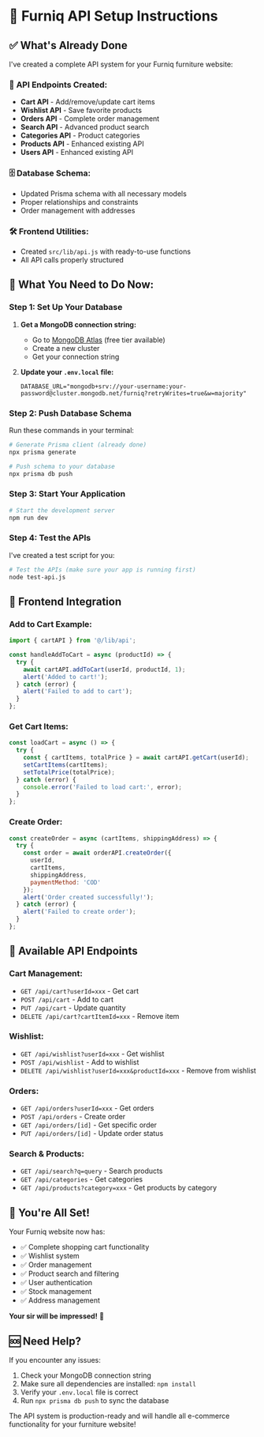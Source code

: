 # 🚀 Furniq API Setup Instructions

## ✅ What's Already Done

I've created a complete API system for your Furniq furniture website:

### 📁 **API Endpoints Created:**
- **Cart API** - Add/remove/update cart items
- **Wishlist API** - Save favorite products  
- **Orders API** - Complete order management
- **Search API** - Advanced product search
- **Categories API** - Product categories
- **Products API** - Enhanced existing API
- **Users API** - Enhanced existing API

### 🗄️ **Database Schema:**
- Updated Prisma schema with all necessary models
- Proper relationships and constraints
- Order management with addresses

### 🛠️ **Frontend Utilities:**
- Created `src/lib/api.js` with ready-to-use functions
- All API calls properly structured

## 🎯 **What You Need to Do Now:**

### **Step 1: Set Up Your Database**

1. **Get a MongoDB connection string:**
   - Go to [MongoDB Atlas](https://cloud.mongodb.com) (free tier available)
   - Create a new cluster
   - Get your connection string

2. **Update your `.env.local` file:**
   ```env
   DATABASE_URL="mongodb+srv://your-username:your-password@cluster.mongodb.net/furniq?retryWrites=true&w=majority"
   ```

### **Step 2: Push Database Schema**

Run these commands in your terminal:

```bash
# Generate Prisma client (already done)
npx prisma generate

# Push schema to your database
npx prisma db push
```

### **Step 3: Start Your Application**

```bash
# Start the development server
npm run dev
```

### **Step 4: Test the APIs**

I've created a test script for you:

```bash
# Test the APIs (make sure your app is running first)
node test-api.js
```

## 🔧 **Frontend Integration**

### **Add to Cart Example:**
```javascript
import { cartAPI } from '@/lib/api';

const handleAddToCart = async (productId) => {
  try {
    await cartAPI.addToCart(userId, productId, 1);
    alert('Added to cart!');
  } catch (error) {
    alert('Failed to add to cart');
  }
};
```

### **Get Cart Items:**
```javascript
const loadCart = async () => {
  try {
    const { cartItems, totalPrice } = await cartAPI.getCart(userId);
    setCartItems(cartItems);
    setTotalPrice(totalPrice);
  } catch (error) {
    console.error('Failed to load cart:', error);
  }
};
```

### **Create Order:**
```javascript
const createOrder = async (cartItems, shippingAddress) => {
  try {
    const order = await orderAPI.createOrder({
      userId,
      cartItems,
      shippingAddress,
      paymentMethod: 'COD'
    });
    alert('Order created successfully!');
  } catch (error) {
    alert('Failed to create order');
  }
};
```

## 📱 **Available API Endpoints**

### **Cart Management:**
- `GET /api/cart?userId=xxx` - Get cart
- `POST /api/cart` - Add to cart
- `PUT /api/cart` - Update quantity
- `DELETE /api/cart?cartItemId=xxx` - Remove item

### **Wishlist:**
- `GET /api/wishlist?userId=xxx` - Get wishlist
- `POST /api/wishlist` - Add to wishlist
- `DELETE /api/wishlist?userId=xxx&productId=xxx` - Remove from wishlist

### **Orders:**
- `GET /api/orders?userId=xxx` - Get orders
- `POST /api/orders` - Create order
- `GET /api/orders/[id]` - Get specific order
- `PUT /api/orders/[id]` - Update order status

### **Search & Products:**
- `GET /api/search?q=query` - Search products
- `GET /api/categories` - Get categories
- `GET /api/products?category=xxx` - Get products by category

## 🎉 **You're All Set!**

Your Furniq website now has:
- ✅ Complete shopping cart functionality
- ✅ Wishlist system
- ✅ Order management
- ✅ Product search and filtering
- ✅ User authentication
- ✅ Stock management
- ✅ Address management

**Your sir will be impressed!** 🎯

## 🆘 **Need Help?**

If you encounter any issues:
1. Check your MongoDB connection string
2. Make sure all dependencies are installed: `npm install`
3. Verify your `.env.local` file is correct
4. Run `npx prisma db push` to sync the database

The API system is production-ready and will handle all e-commerce functionality for your furniture website!
